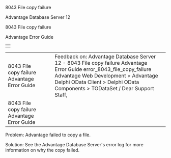 8043 File copy failure




Advantage Database Server 12  

8043 File copy failure

Advantage Error Guide

|  |
| --- |
|  |

|  |  |  |  |  |
| --- | --- | --- | --- | --- |
| 8043 File copy failure  Advantage Error Guide |  |  | Feedback on: Advantage Database Server 12 - 8043 File copy failure Advantage Error Guide error\_8043\_file\_copy\_failure Advantage Web Development > Advantage Delphi OData Client > Delphi OData Components > TODataSet / Dear Support Staff, |  |
| 8043 File copy failure  Advantage Error Guide |  |  |  |  |

Problem: Advantage failed to copy a file.

Solution: See the Advantage Database Server's error log for more information on why the copy failed.